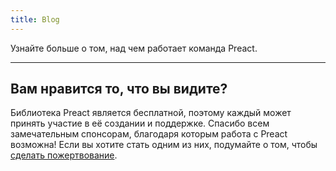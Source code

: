 ```yaml
---
title: Blog
---
```


Узнайте больше о том, над чем работает команда Preact.

<div><blog-overview></blog-overview></div>

<div>
  <hr />
  <h2>Вам нравится то, что вы видите?</h2>
  <p>
    Библиотека Preact является бесплатной, поэтому каждый может принять участие в её создании
    и поддержке. Спасибо всем замечательным спонсорам, благодаря которым работа с Preact
    возможна! Если вы хотите стать одним из них, подумайте о том, чтобы
    <a href="https://opencollective.com/preact">сделать пожертвование</a>.
  </p>
</div>
